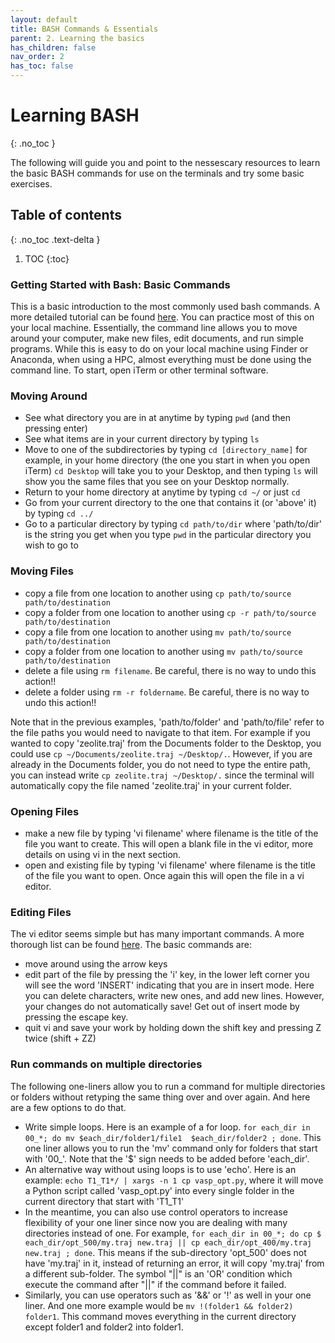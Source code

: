 ```yaml
---
layout: default
title: BASH Commands & Essentials
parent: 2. Learning the basics
has_children: false
nav_order: 2
has_toc: false
---
```


# Learning BASH

{: .no_toc }

The following will guide you and point to the nessescary resources to learn the basic BASH commands for use on the terminals and try some basic exercises.

## Table of contents

{: .no_toc .text-delta }

1. TOC
{:toc}

### Getting Started with Bash: Basic Commands

This is a basic introduction to the most commonly used bash commands. A more detailed tutorial can be found [here](https://ryanstutorials.net/bash-scripting-tutorial/). You can practice most of this on your local machine. Essentially, the command line allows you to move around your computer, make new files, edit documents, and run simple programs. While this is easy to do on your local machine using Finder or Anaconda, when using a HPC, almost everything must be done using the command line. To start, open iTerm or other terminal software.

### Moving Around

- See what directory you are in at anytime by typing `pwd` (and then pressing enter)
- See what items are in your current directory by typing `ls`
- Move to one of the subdirectories by typing `cd [directory_name]` for example, in your home directory (the one you start in when you open iTerm) `cd Desktop` will take you to your Desktop, and then typing ```ls``` will show you the same files that you see on your Desktop normally.
- Return to your home directory at anytime by typing `cd ~/` or just `cd`
- Go from your current directory to the one that contains it (or 'above' it) by typing `cd ../`
- Go to a particular directory by typing ```cd path/to/dir``` where 'path/to/dir' is the string you get when you type ```pwd``` in the particular directory you wish to go to

### Moving Files

- copy a file from one location to another using `cp path/to/source path/to/destination`
- copy a folder from one location to another using `cp -r path/to/source path/to/destination`
- copy a file from one location to another using `mv path/to/source path/to/destination`
- copy a folder from one location to another using `mv path/to/source path/to/destination`
- delete a file using `rm filename`. Be careful, there is no way to undo this action!!
- delete a folder using `rm -r foldername`. Be careful, there is no way to undo this action!!

Note that in the previous examples, 'path/to/folder' and 'path/to/file' refer to the file paths you would need to navigate to that item. For example if you wanted to copy 'zeolite.traj' from the Documents folder to the Desktop, you could use `cp ~/Documents/zeolite.traj ~/Desktop/.`. However, if you are already in the Documents folder, you do not need to type the entire path, you can instead write `cp zeolite.traj ~/Desktop/.` since the terminal will automatically copy the file named 'zeolite.traj' in your current folder.

### Opening Files

- make a new file by typing 'vi filename' where filename is the title of the file you want to create. This will open a blank file in the vi editor, more details on using vi in the next section.
- open and existing file by typing 'vi filename' where filename is the title of the file you want to open. Once again this will open the file in a vi editor.

### Editing Files

The vi editor seems simple but has many important commands. A more thorough list can be found [here](https://www.cs.colostate.edu/helpdocs/vi.html).
The basic commands are:

- move around using the arrow keys
- edit part of the file by pressing the 'i' key, in the lower left corner you will see the word 'INSERT' indicating that you are in insert mode. Here you can delete characters, write new ones, and add new lines. However, your changes do not automatically save! Get out of insert mode by pressing the escape key.
- quit vi and save your work by holding down the shift key and pressing Z twice (shift + ZZ)

### Run commands on multiple directories

The following one-liners allow you to run a command for multiple directories or folders without retyping the same thing over and over again. And here are a few options to do that.

- Write simple loops. Here is an example of a for loop. `for each_dir in 00_*; do mv $each_dir/folder1/file1  $each_dir/folder2 ; done`. This one liner allows you to run the 'mv' command only for folders that start with '00_'. Note that the '$' sign needs to be added before 'each_dir'.
- An alternative way without using loops is to use 'echo'. Here is an example: `echo T1_T1*/ | xargs -n 1 cp vasp_opt.py`, where it will move a Python script called 'vasp_opt.py' into every single folder in the current directory that start with 'T1_T1'
- In the meantime, you can also use control operators to increase flexibility of your one liner since now you are dealing with many directories instead of one. For example, `for each_dir in 00_*; do cp $ each_dir/opt_500/my.traj new.traj || cp each_dir/opt_400/my.traj new.traj ; done`. This means if the sub-directory 'opt_500' does not have 'my.traj' in it, instead of returning an error, it will copy 'my.traj' from a different sub-folder.  The symbol "\|\|" is an 'OR' condition which execute the command after "\|\|" if the command before it failed.
- Similarly, you can use operators such as '&&' or '!' as well in your one liner. And one more example would be `mv !(folder1 && folder2) folder1`. This command moves everything in the current directory except folder1 and folder2 into folder1.
